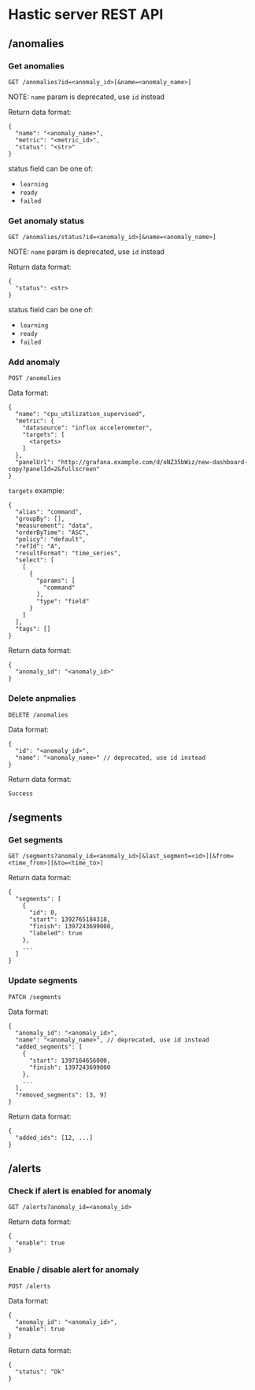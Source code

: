 # Hastic server REST API

## /anomalies

### Get anomalies
`GET /anomalies?id=<anomaly_id>[&name=<anomaly_name>]`

NOTE: `name` param is deprecated, use `id` instead

Return data format:

```
{
  "name": "<anomaly_name>",
  "metric": "<metric_id>",
  "status": "<str>"
}
```

status field can be one of:

- `learning`
- `ready`
- `failed`

### Get anomaly status
`GET /anomalies/status?id=<anomaly_id>[&name=<anomaly_name>]`

NOTE: `name` param is deprecated, use `id` instead

Return data format:

```
{
  "status": <str>
}
```

status field can be one of:

- `learning`
- `ready`
- `failed`

### Add anomaly

`POST /anomalies`

Data format:

```
{
  "name": "cpu_utilization_supervised",
  "metric": {
    "datasource": "influx accelerometer",
    "targets": [
      <targets>
    ]
  },
  "panelUrl": "http://grafana.example.com/d/oNZ35bWiz/new-dashboard-copy?panelId=2&fullscreen"
}
```

`targets` example:

```
{
  "alias": "command",
  "groupBy": [],
  "measurement": "data",
  "orderByTime": "ASC",
  "policy": "default",
  "refId": "A",
  "resultFormat": "time_series",
  "select": [
    [
      {
        "params": [
          "command"
        ],
        "type": "field"
      }
    ]
  ],
  "tags": []
}
```

Return data format:

```
{
  "anomaly_id": "<anomaly_id>"
}
```

### Delete anpmalies
`DELETE /anomalies`

Data format:

```
{
  "id": "<anomaly_id>",
  "name": "<anomaly_name>" // deprecated, use id instead
}
```

Return data format:

```
Success
```

## /segments

### Get segments
`GET /segments?anomaly_id=<anomaly_id>[&last_segment=<id>][&from=<time_from>][&to=<time_to>]`

Return data format:

```
{
  "segments": [
    {
      "id": 0,
      "start": 1392765184318,
      "finish": 1397243699000,
      "labeled": true
    },
    ...
  ]
}
```

### Update segments

`PATCH /segments`

Data format:

```
{
  "anomaly_id": "<anomaly_id>",
  "name": "<anomaly_name>", // deprecated, use id instead
  "added_segments": [
    {
      "start": 1397164656000,
      "finish": 1397243699000
    },
    ...
  ],
  "removed_segments": [3, 9]
}
```

Return data format:

```
{
  "added_ids": [12, ...]
}
```

## /alerts

### Check if alert is enabled for anomaly

`GET /alerts?anomaly_id=<anomaly_id>`

Return data format:

```
{
  "enable": true
}
```

### Enable / disable alert for anomaly

`POST /alerts`

Data format:

```
{
  "anomaly_id": "<anomaly_id>",
  "enable": true
}
```

Return data format:

```
{
  "status": "Ok"
}
```
